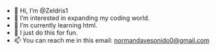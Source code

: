 - 👋 Hi, I’m @Zeldris1
- 👀 I’m interested in expanding my coding world.
- 🌱 I’m currently learning html.
- 💞️ I just do this for fun.
- 📫 You can reach me in this email: normandavesonido0@gmail.com

<!---
Zeldris1/Zeldris1 is a ✨ special ✨ repository because its `README.md` (this file) appears on your GitHub profile.
You can click the Preview link to take a look at your changes.
--->
